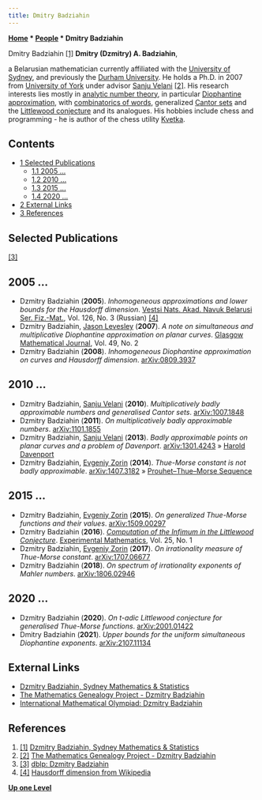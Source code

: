 ```yaml
---
title: Dmitry Badziahin
---
```

**[Home](Home "Home") * [People](People "People") * Dmitry Badziahin**

[](File:DzmitryBadziahin.jpg) Dmitry Badziahin <a id="cite-note-1" href="#cite-ref-1">[1]</a>
**Dmitry (Dzmitry) A. Badziahin**,

a Belarusian mathematician currently affiliated with the [University of Sydney](https://en.wikipedia.org/wiki/University_of_Sydney),
and previously the [Durham University](https://en.wikipedia.org/wiki/Durham_University).
He holds a Ph.D. in 2007 from [University of York](https://en.wikipedia.org/wiki/University_of_York) under advisor [Sanju Velani](Mathematician#SVelani "Mathematician") <a id="cite-note-2" href="#cite-ref-2">[2]</a>.
His research interests lies mostly in [analytic number theory](https://en.wikipedia.org/wiki/Analytic_number_theory), in particular [Diophantine approximation](https://en.wikipedia.org/wiki/Diophantine_approximation),
with [combinatorics of words](https://en.wikipedia.org/wiki/Combinatorics_on_words),
generalized [Cantor sets](https://en.wikipedia.org/wiki/Cantor_set) and the [Littlewood conjecture](https://en.wikipedia.org/wiki/Littlewood_conjecture) and its analogues.
His hobbies include chess and programming - he is author of the chess utility [Kvetka](Kvetka "Kvetka").

## Contents

- [1 Selected Publications](#selected-publications)
  - [1.1 2005 ...](#2005-...)
  - [1.2 2010 ...](#2010-...)
  - [1.3 2015 ...](#2015-...)
  - [1.4 2020 ...](#2020-...)
- [2 External Links](#external-links)
- [3 References](#references)

## Selected Publications

<a id="cite-note-3" href="#cite-ref-3">[3]</a>

## 2005 ...

- Dzmitry Badziahin (**2005**). *Inhomogeneous approximations and lower bounds for the Hausdorff dimension*. [Vestsi Nats. Akad. Navuk Belarusi Ser. Fiz.-Mat.](https://www.zentralblatt-math.org/serials/en/search/?an=00003045), Vol. 126, No. 3 (Russian) <a id="cite-note-4" href="#cite-ref-4">[4]</a>
- Dzmitry Badziahin, [Jason Levesley](Mathematician#JLevesley "Mathematician") (**2007**). *A note on simultaneous and multiplicative Diophantine approximation on planar curves*. [Glasgow Mathematical Journal](https://en.wikipedia.org/wiki/Glasgow_Mathematical_Journal), Vol. 49, No. 2
- Dzmitry Badziahin (**2008**). *Inhomogeneous Diophantine approximation on curves and Hausdorff dimension*. [arXiv:0809.3937](https://arxiv.org/abs/0809.3937)

## 2010 ...

- Dzmitry Badziahin, [Sanju Velani](Mathematician#SVelani "Mathematician") (**2010**). *Multiplicatively badly approximable numbers and generalised Cantor sets*. [arXiv:1007.1848](https://arxiv.org/abs/1007.1848)
- Dzmitry Badziahin (**2011**). *On multiplicatively badly approximable numbers*. [arXiv:1101.1855](https://arxiv.org/abs/1101.1855)
- Dzmitry Badziahin, [Sanju Velani](Mathematician#SVelani "Mathematician") (**2013**). *Badly approximable points on planar curves and a problem of Davenport*. [arXiv:1301.4243](https://arxiv.org/abs/1301.4243) » [Harold Davenport](Mathematician#HDavenport "Mathematician")
- Dzmitry Badziahin, [Evgeniy Zorin](Mathematician#EZorin "Mathematician") (**2014**). *Thue-Morse constant is not badly approximable*. [arXiv:1407.3182](https://arxiv.org/abs/1407.3182) » [Prouhet–Thue–Morse Sequence](Max_Euwe#ProuhetThueMorseSequence "Max Euwe")

## 2015 ...

- Dzmitry Badziahin, [Evgeniy Zorin](Mathematician#EZorin "Mathematician") (**2015**). *On generalized Thue-Morse functions and their values*. [arXiv:1509.00297](https://arxiv.org/abs/1509.00297)
- Dzmitry Badziahin (**2016**). *[Computation of the Infimum in the Littlewood Conjecture](https://www.tandfonline.com/doi/abs/10.1080/10586458.2015.1031356?journalCode=uexm20)*. [Experimental Mathematics](https://en.wikipedia.org/wiki/Experimental_Mathematics_%28journal%29), Vol. 25, No. 1
- Dzmitry Badziahin, [Evgeniy Zorin](Mathematician#EZorin "Mathematician") (**2017**). *On irrationality measure of Thue-Morse constant*. [arXiv:1707.06677](https://arxiv.org/abs/1707.06677)
- Dzmitry Badziahin (**2018**). *On spectrum of irrationality exponents of Mahler numbers*. [arXiv:1806.02946](https://arxiv.org/abs/1806.02946)

## 2020 ...

- Dzmitry Badziahin (**2020**). *On t-adic Littlewood conjecture for generalised Thue-Morse functions*. [arXiv:2001.01422](https://arxiv.org/abs/2001.01422)
- Dmitry Badziahin (**2021**). *Upper bounds for the uniform simultaneous Diophantine exponents*. [arXiv:2107.11134](https://arxiv.org/abs/2107.11134)

## External Links

- [Dzmitry Badziahin, Sydney Mathematics & Statistics](https://www.maths.usyd.edu.au/u/dzmitry/)
- [The Mathematics Genealogy Project - Dzmitry Badziahin](https://www.mathgenealogy.org/id.php?id=119094)
- [International Mathematical Olympiad: Dzmitry Badziahin](https://www.imo-official.org/participant_r.aspx?id=5201&column=year&order=desc&language=en)

## References

1. <a id="cite-ref-1" href="#cite-note-1">[1]</a> [Dzmitry Badziahin, Sydney Mathematics & Statistics](https://www.maths.usyd.edu.au/u/dzmitry/)
1. <a id="cite-ref-2" href="#cite-note-2">[2]</a> [The Mathematics Genealogy Project - Dzmitry Badziahin](https://www.mathgenealogy.org/id.php?id=119094)
1. <a id="cite-ref-3" href="#cite-note-3">[3]</a> [dblp: Dzmitry Badziahin](https://dblp.org/pid/172/0059.html)
1. <a id="cite-ref-4" href="#cite-note-4">[4]</a> [Hausdorff dimension from Wikipedia](https://en.wikipedia.org/wiki/Hausdorff_dimension)

**[Up one Level](People "People")**

